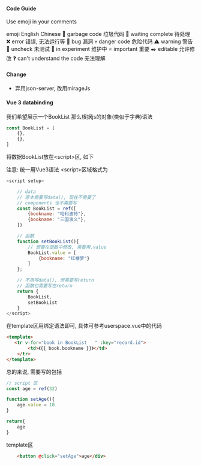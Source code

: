 #### Code Guide
Use emoji in your comments

emoji	English	Chinese
💩	garbage code	垃圾代码
🚩	waiting complete	待处理
❌	error	错误, 无法运行等
🐞	bug	漏洞
💀	danger code	危险代码
⚠️	warning	警告
📐	uncheck	未测试
🔧	in experiment	维护中
⭐	important	重要
✒️	editable	允许修改
❓	can't understand the code	无法理解


#### Change
- 弃用json-server, 改用mirageJs


#### Vue 3 databinding

我们希望展示一个BookList
那么根据js的对象(类似于字典)语法

``` js
const BookList = [
    {},
    {},
]
```

将数据BookList放在\<script>区, 如下

注意: 统一用Vue3语法 \<script>区域格式为
``` js
<script setup>

    // data
    // 原本需要写data(), 现在不需要了
    // components 也不需要写
    const BookList = ref([
        {bookname: "哈利波特"},
        {bookname: "三国演义"},
    ])

    // 函数
    function setBookList(){
        // 想要在函数中修改, 需要用.value
        BookList.value = [
            {bookname: "红楼梦"}
        ]
    };

    // 不用写data(), 但需要写return
    // 函数也需要写在return
    return {
        BookList,
        setBookList
    }
</script>
```



在template区用绑定语法即可, 具体可参考userspace.vue中的代码

``` html
<template>
   <tr v-for="book in BookList   " :key="record.id">
        <td>《{{ book.bookname }}》</td>
    </tr>
</template>
```


总的来说, 需要写的包括

``` js
// script 区
const age = ref(32)

function setAge(){
    age.value = 18
}

return{
    age
}
```

template区
``` html
    <button @click="setAge">age</div>
```

